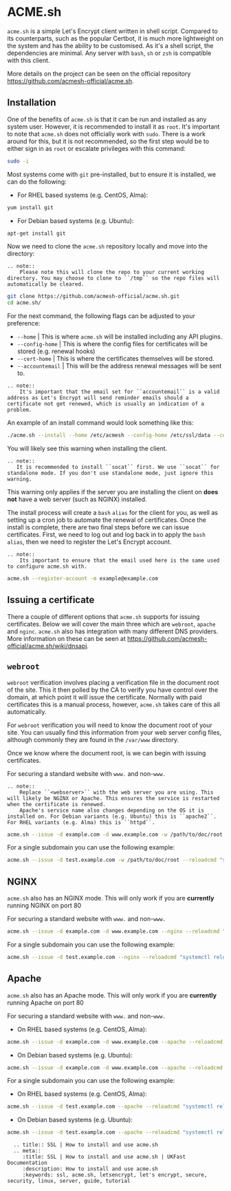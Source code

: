 # ACME.sh

`acme.sh` is a simple Let's Encrypt client written in shell script. Compared to its counterparts, such as the popular Certbot, it is much more lightweight on the system and has the ability to be customised. As it's a shell script, the dependencies are minimal. Any server with `bash`, `sh` or `zsh` is compatible with this client.

More details on the project can be seen on the official repository <https://github.com/acmesh-official/acme.sh>.

## Installation

One of the benefits of `acme.sh` is that it can be run and installed as any system user. However, it is recommended to install it as `root`. It's important to note that `acme.sh` does not officially work with `sudo`. There is a work around for this, but it is not recommended, so the first step would be to either sign in as `root` or escalate privileges with this command:

```bash
sudo -i
```

Most systems come with `git` pre-installed, but to ensure it is installed, we can do the following:

* For RHEL based systems (e.g. CentOS, Alma):

```bash
yum install git
```

* For Debian based systems (e.g. Ubuntu):

```bash
apt-get install git
```

Now we need to clone the `acme.sh` repository locally and move into the directory:

```eval_rst
.. note::
    Please note this will clone the repo to your current working directory. You may choose to clone to ``/tmp`` so the repo files will automatically be cleared.
```

```bash
git clone https://github.com/acmesh-official/acme.sh.git
cd acme.sh/
```

For the next command, the following flags can be adjusted to your preference:

- `--home` | This is where `acme.sh` will be installed including any API plugins.
- `--config-home` | This is where the config files for certificates will be stored (e.g. renewal hooks)
- `--cert-home` | This is where the certificates themselves will be stored.
- `--accountemail` | This will be the address renewal messages will be sent to.

```eval_rst
.. note::
    It's important that the email set for ``accountemail`` is a valid address as Let's Encrypt will send reminder emails should a certificate not get renewed, which is usually an indication of a problem.
```

An example of an install command would look something like this:

```bash
./acme.sh --install --home /etc/acmesh --config-home /etc/ssl/data --cert-home /etc/ssl/certs --accountemail "example@example.com"
```

You will likely see this warning when installing the client.

```
.. note::
   It is recommended to install ``socat`` first. We use ``socat`` for standalone mode. If you don't use standalone mode, just ignore this warning.
```

This warning only applies if the server you are installing the client on **does not** have a web server (such as NGINX) installed.

The install process will create a `bash` `alias` for the client for you, as well as setting up a cron job to automate the renewal of certificates. Once the install is complete, there are two final steps before we can issue certificates. First, we need to log out and log back in to apply the `bash` `alias`, then we need to register the Let's Encrypt account.

```eval_rst
.. note::
    Its important to ensure that the email used here is the same used to configure acme.sh with.
```

```bash
acme.sh --register-account -m example@example.com
```

## Issuing a certificate

There a couple of different options that `acme.sh` supports for issuing certificates. Below we will cover the main three which are `webroot`, `apache` and `nginc`. `acme.sh` also has integration with many different DNS providers. More information on these can be seen at <https://github.com/acmesh-official/acme.sh/wiki/dnsapi>.

## `webroot`

`webroot` verification involves placing a verification file in the document root of the site. This it then polled by the CA to verify you have control over the domain, at which point it will issue the certificate. Normally with paid certificates this is a manual process, however, `acme.sh` takes care of this all automatically.

For `webroot` verification you will need to know the document root of your site. You can usually find this information from your web server config files, although commonly they are found in the `/var/www` directory.

Once we know where the document root, is we can begin with issuing certificates.

For securing a standard website with `www.` and non-`www.`

```eval_rst
.. note::
    Replace ``<webserver>`` with the web server you are using. This will likely be NGINX or Apache. This ensures the service is restarted when the certificate is renewed.
    Apache's service name also changes depending on the OS it is installed on. For Debian variants (e.g. Ubuntu) this is ``apache2``. For RHEL variants (e.g. Alma) this is ``httpd``.
```

```bash
acme.sh --issue -d example.com -d www.example.com -w /path/to/doc/root --reloadcmd "systemctl reload <webserver>"
```

For a single subdomain you can use the following example:

```bash
acme.sh --issue -d test.example.com -w /path/to/doc/root --reloadcmd "systemctl reload <webserver>"
```

## NGINX

`acme.sh` also has an NGINX mode. This will only work if you are **currently** running NGINX on port 80

For securing a standard website with `www.` and non-`www.`

```bash
acme.sh --issue -d example.com -d www.example.com --nginx --reloadcmd "systemctl reload nginx"
```

For a single subdomain you can use the following example:

```bash
acme.sh --issue -d test.example.com --nginx --reloadcmd "systemctl reload nginx"
```

## Apache

`acme.sh` also has an Apache mode. This will only work if you are **currently** running Apache on port 80

For securing a standard website with `www.` and non-`www.`

* On RHEL based systems (e.g. CentOS, Alma):

```bash
acme.sh --issue -d example.com -d www.example.com --apache --reloadcmd "systemctl reload httpd"
```
* On Debian based systems (e.g. Ubuntu):

```bash
acme.sh --issue -d example.com -d www.example.com --apache --reloadcmd "systemctl reload apache2"
```

For a single subdomain you can use the following example:

* On RHEL based systems (e.g. CentOS, Alma):

```bash
acme.sh --issue -d test.example.com --apache --reloadcmd "systemctl reload httpd"
```

* On Debian based systems (e.g. Ubuntu):

```bash
acme.sh --issue -d test.example.com --apache --reloadcmd "systemctl reload apache2"
```

```eval_rst
  .. title:: SSL | How to install and use acme.sh
  .. meta::
     :title: SSL | How to install and use acme.sh | UKFast Documentation
     :description: How to install and use acme.sh
     :keywords: ssl, acme.sh, letsencrypt, let's encrypt, secure, security, linux, server, guide, tutorial
```
